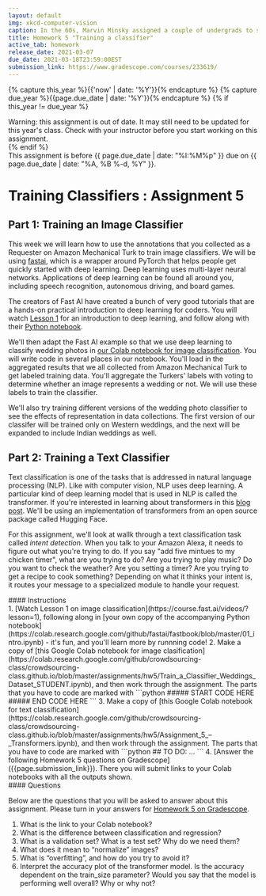 ```yaml
---
layout: default
img: xkcd-computer-vision
caption: In the 60s, Marvin Minsky assigned a couple of undergrads to spend the summer programming a computer to use a camera to identify objects in a scene. He figured they'd have the problem solved by the end of the summer. Half a century later, we're still working on it
title: Homework 5 "Training a classifier"
active_tab: homework
release_date: 2021-03-07
due_date: 2021-03-18T23:59:00EST
submission_link: https://www.gradescope.com/courses/233619/
---
```


<!-- Check whether the assignment is up to date -->
{% capture this_year %}{{'now' | date: '%Y'}}{% endcapture %}
{% capture due_year %}{{page.due_date | date: '%Y'}}{% endcapture %}
{% if this_year != due_year %} 
<div class="alert alert-danger">
Warning: this assignment is out of date.  It may still need to be updated for this year's class.  Check with your instructor before you start working on this assignment.
</div>
{% endif %}
<!-- End of check whether the assignment is up to date -->


<div class="alert alert-info">
This assignment is before {{ page.due_date | date: "%I:%M%p" }}  due on {{ page.due_date | date: "%A, %B %-d, %Y" }}. 
</div>


Training Classifiers<span class="text-muted"> : Assignment 5</span> 
=============================================================

## Part 1: Training an Image Classifier

This week we will learn how to use the annotations that you collected as a Requester on Amazon Mechanical Turk to train image classifiers. We will be using [fastai](https://docs.fast.ai/), which is a wrapper around PyTorch that helps people get quickly started with deep learning.   Deep learning uses multi-layer neural networks. Applications of deep learning can be found all around you, including speech recognition, autonomous driving, and board games.

The creators of Fast AI have created a bunch of very good tutorials that are a hands-on practical introduction to deep learning for coders.  You will watch [Lesson 1](https://course.fast.ai/videos/?lesson=1) for an introduction to deep learning, and follow along with their [Python notebook](https://colab.research.google.com/github/fastai/fastbook/blob/master/01_intro.ipynb). 

We'll then adapt the Fast AI example so that we use deep learning to classify wedding photos in [our Colab notebook for image classification](https://colab.research.google.com/github/crowdsourcing-class/crowdsourcing-class.github.io/blob/master/assignments/hw5/Train_a_Classifier_Weddings_Dataset_STUDENT.ipynb).  You will write code in several places in our notebook.  You'll load in the aggregated results that we all collected from Amazon Mechanical Turk to get labeled training data.  You'll aggregate the Turkers' labels with voting to determine whether an image represents a wedding or not.  We will use these labels to train the classifier.

We'll also try training different versions of the wedding photo classifier to see the effects of representation in data collections.  The first version of our classifer will be trained only on Western weddings, and the next will be expanded to include Indian weddings as well.  

## Part 2: Training a Text Classifier

Text classification is one of the tasks that is addressed in natural language processing (NLP).  Like with computer vision, NLP uses deep learning.  A particular kind of deep learning model that is used in NLP is called the transformer.  If you're interested in learning  about transformers in this [blog post](http://jalammar.github.io/illustrated-transformer/).  We'll be using an implementation of transformers from an open source package called Hugging Face.  

For this assignment, we'll look at wallk through a text classification task called *intent detection*.  When you talk to your Amazon Alexa, it needs to figure out what you're trying to do.  If you say "add five mintues to my chicken timer", what are you trying to do? Are you trying to play music?  Do you want to check the weather?  Are you setting a timer?  Are you trying to get a recipe to cook something?  Depending on what it thinks your intent is, it routes your message to a specialized module to handle your request.


<div class="panel panel-info">
<div class="panel-heading" markdown="1">
#### Instructions
</div>
<div class="panel-body" markdown="1">
1. [Watch Lesson 1 on image classification](https://course.fast.ai/videos/?lesson=1), following along in [your own copy of the accompanying Python notebook](https://colab.research.google.com/github/fastai/fastbook/blob/master/01_intro.ipynb) - it's fun, and you'll learn more by runnning code!
2. Make a copy of [this Google Colab notebook for image clasification](https://colab.research.google.com/github/crowdsourcing-class/crowdsourcing-class.github.io/blob/master/assignments/hw5/Train_a_Classifier_Weddings_Dataset_STUDENT.ipynb), and then work through the assignment.  The parts that you have to code are marked with
```python
##### START CODE HERE
##### END CODE HERE 
```
3. Make a copy of [this Google Colab notebook for text classification](https://colab.research.google.com/github/crowdsourcing-class/crowdsourcing-class.github.io/blob/master/assignments/hw5/Assignment_5_–_Transformers.ipynb), and then work through the assignment.  The parts that you have to code are marked with
```python
## TO DO:
... 
```
4. [Answer the following Homework 5 questions on Gradescope]({{page.submission_link}}).  There you will submit links to your Colab notebooks with all the outputs shown.
</div>
</div>


<div class="panel panel-primary" id="questions">
<div class="panel-heading" markdown="1">
#### Questions
</div>
<div class="panel-body" markdown="1">

Below are the questions that you will be asked to answer about this assignment. Please turn in your answers for [Homework 5 on Gradescope]({{page.submission_link}}).

1. What is the link to your Colab notebook?
2. What is the difference between classification and regression?
3. What is a validation set? What is a test set? Why do we need them?
4. What does it mean to “normalize” images?
5. What is “overfitting”, and how do you try to avoid it?
6. Interpret the accuracy plot of the transformer model. Is the accuracy dependent on the train_size parameter? Would you say that the model is performing well overall? Why or why not?
</div>
</div>
